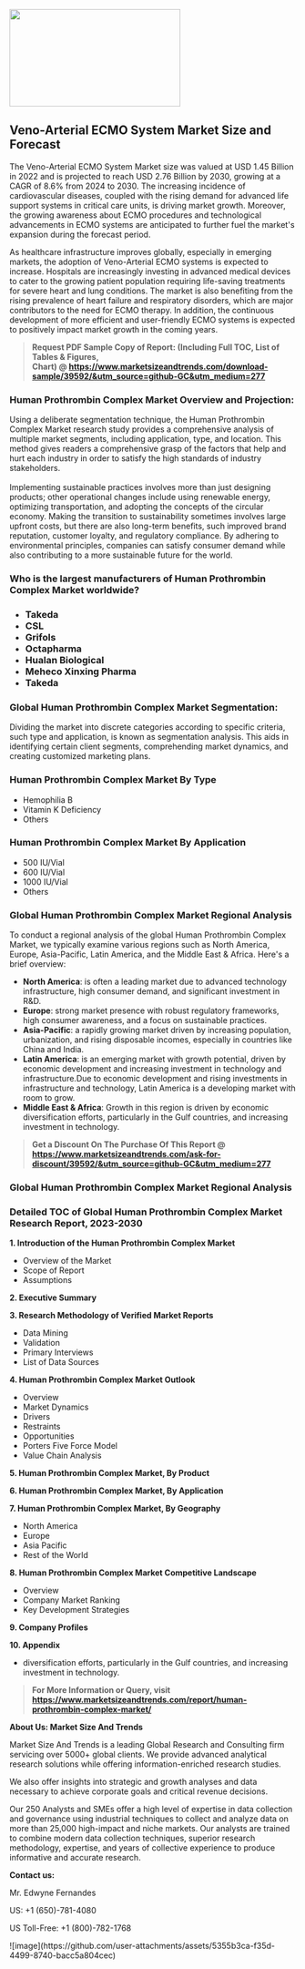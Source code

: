 <p><img class="alignnone size-medium wp-image-20088" src="https://ffe5etoiles.com/wp-content/uploads/2024/12/MST1-300x171.png" alt="" width="300" height="171" /></p><h2>Veno-Arterial ECMO System Market Size and Forecast</h2><p>The Veno-Arterial ECMO System Market size was valued at USD 1.45 Billion in 2022 and is projected to reach USD 2.76 Billion by 2030, growing at a CAGR of 8.6% from 2024 to 2030. The increasing incidence of cardiovascular diseases, coupled with the rising demand for advanced life support systems in critical care units, is driving market growth. Moreover, the growing awareness about ECMO procedures and technological advancements in ECMO systems are anticipated to further fuel the market's expansion during the forecast period.</p><p>As healthcare infrastructure improves globally, especially in emerging markets, the adoption of Veno-Arterial ECMO systems is expected to increase. Hospitals are increasingly investing in advanced medical devices to cater to the growing patient population requiring life-saving treatments for severe heart and lung conditions. The market is also benefiting from the rising prevalence of heart failure and respiratory disorders, which are major contributors to the need for ECMO therapy. In addition, the continuous development of more efficient and user-friendly ECMO systems is expected to positively impact market growth in the coming years.</p></p><blockquote id="" class=""><strong>Request PDF Sample Copy of Report: (Including Full TOC, List of Tables &amp; Figures, Chart)&nbsp;@&nbsp;<strong><a href="https://www.marketsizeandtrends.com/download-sample/39592/&utm_source=github-GC&utm_medium=277" target="_blank">https://www.marketsizeandtrends.com/download-sample/39592/&utm_source=github-GC&utm_medium=277</a></strong></strong></blockquote><h3 id="" class="">Human Prothrombin Complex Market&nbsp;Overview and Projection:</h3><p id="" class="">Using a deliberate segmentation technique, the Human Prothrombin Complex Market research study provides a comprehensive analysis of multiple market segments, including application, type, and location. This method gives readers a comprehensive grasp of the factors that help and hurt each industry in order to satisfy the high standards of industry stakeholders. <br /> <br />Implementing sustainable practices involves more than just designing products; other operational changes include using renewable energy, optimizing transportation, and adopting the concepts of the circular economy. Making the transition to sustainability sometimes involves large upfront costs, but there are also long-term benefits, such improved brand reputation, customer loyalty, and regulatory compliance. By adhering to environmental principles, companies can satisfy consumer demand while also contributing to a more sustainable future for the world.</p><h3 id="" class="">Who is the largest manufacturers of&nbsp;Human Prothrombin Complex Market worldwide?</h3><h3 class=""><p><ul><li>Takeda </li><li> CSL </li><li> Grifols </li><li> Octapharma </li><li> Hualan Biological </li><li> Meheco Xinxing Pharma </li><li> Takeda</li></ul></p></h3><h3 id="" class="">Global&nbsp;Human Prothrombin Complex Market Segmentation:</h3><p id="" class="">Dividing the market into discrete categories according to specific criteria, such type and application, is known as segmentation analysis. This aids in identifying certain client segments, comprehending market dynamics, and creating customized marketing plans.</p><h3 id="" class="">Human Prothrombin Complex Market&nbsp;By Type</h3><p><p><ul><li>Hemophilia B </li><li> Vitamin K Deficiency </li><li> Others</p></li></ul></p></p><h3 id="" class="">Human Prothrombin Complex Market&nbsp;By Application</h3><p class=""><p><ul><li>500 IU/Vial </li><li> 600 IU/Vial </li><li> 1000 IU/Vial </li><li> Others</li></ul></p></p><h3 id="" class="">Global Human Prothrombin Complex Market Regional Analysis</h3><p id="" class="">To conduct a regional analysis of the global Human Prothrombin Complex Market, we typically examine various regions such as North America, Europe, Asia-Pacific, Latin America, and the Middle East &amp; Africa. Here's a brief overview:</p><ul><li><strong>North America</strong>: is often a leading market due to advanced technology infrastructure, high consumer demand, and significant investment in R&amp;D.</li><li><strong>Europe</strong>: strong market presence with robust regulatory frameworks, high consumer awareness, and a focus on sustainable practices.</li><li><strong>Asia-Pacific</strong>: a rapidly growing market driven by increasing population, urbanization, and rising disposable incomes, especially in countries like China and India.</li><li><strong>Latin America</strong>: is an emerging market with growth potential, driven by economic development and increasing investment in technology and infrastructure.Due to economic development and rising investments in infrastructure and technology, Latin America is a developing market with room to grow.</li><li><strong>Middle East &amp; Africa</strong>: Growth in this region is driven by economic diversification efforts, particularly in the Gulf countries, and increasing investment in technology.</li></ul><blockquote id="" class=""><strong>Get a Discount On The Purchase Of This Report @ <strong><a href="https://www.marketsizeandtrends.com/ask-for-discount/39592/&utm_source=github-GC&utm_medium=277" target="_blank">https://www.marketsizeandtrends.com/ask-for-discount/39592/&utm_source=github-GC&utm_medium=277</a></strong></strong></blockquote><h3 id="" class="">Global Human Prothrombin Complex Market Regional Analysis</h3><h3 id="" class="">Detailed TOC of Global Human Prothrombin Complex Market Research Report, 2023-2030</h3><p id="" class=""><strong>1. Introduction of the Human Prothrombin Complex Market</strong></p><ul><li>Overview of the Market</li><li>Scope of Report</li><li>Assumptions</li></ul><p id="" class=""><strong>2. Executive Summary</strong></p><p id="" class=""><strong>3. Research Methodology of Verified Market Reports</strong></p><ul><li>Data Mining</li><li>Validation</li><li>Primary Interviews</li><li>List of Data Sources</li></ul><p id="" class=""><strong>4. Human Prothrombin Complex Market Outlook</strong></p><ul><li>Overview</li><li>Market Dynamics</li><li>Drivers</li><li>Restraints</li><li>Opportunities</li><li>Porters Five Force Model</li><li>Value Chain Analysis</li></ul><p id="" class=""><strong>5. Human Prothrombin Complex Market, By Product</strong></p><p id="" class=""><strong>6. Human Prothrombin Complex Market, By Application</strong></p><p id="" class=""><strong>7. Human Prothrombin Complex Market, By Geography</strong></p><ul><li>North America</li><li>Europe</li><li>Asia Pacific</li><li>Rest of the World</li></ul><p id="" class=""><strong>8. Human Prothrombin Complex Market Competitive Landscape</strong></p><ul><li>Overview</li><li>Company Market Ranking</li><li>Key Development Strategies</li></ul><p id="" class=""><strong>9. Company Profiles</strong></p><p id="" class=""><strong>10. Appendix</strong></p><ul><li>diversification efforts, particularly in the Gulf countries, and increasing investment in technology.</li></ul><blockquote id="" class=""><strong>For More Information or Query, visit <strong><strong><a href="https://www.marketsizeandtrends.com/report/human-prothrombin-complex-market/" target="_blank">https://www.marketsizeandtrends.com/report/human-prothrombin-complex-market/</a></strong></strong></strong></blockquote><p id="" class=""><strong>About Us: Market Size And Trends</strong></p><p id="" class="">Market Size And Trends is a leading Global Research and Consulting firm servicing over 5000+ global clients. We provide advanced analytical research solutions while offering information-enriched research studies.</p><p id="" class="">We also offer insights into strategic and growth analyses and data necessary to achieve corporate goals and critical revenue decisions.</p><p id="" class="">Our 250 Analysts and SMEs offer a high level of expertise in data collection and governance using industrial techniques to collect and analyze data on more than 25,000 high-impact and niche markets. Our analysts are trained to combine modern data collection techniques, superior research methodology, expertise, and years of collective experience to produce informative and accurate research.</p><p id="" class=""><strong>Contact us:</strong></p><p id="" class="">Mr. Edwyne Fernandes</p><p id="" class="">US: +1 (650)-781-4080</p><p id="" class="">US Toll-Free: +1 (800)-782-1768</p>
![image](https://github.com/user-attachments/assets/5355b3ca-f35d-4499-8740-bacc5a804cec)
